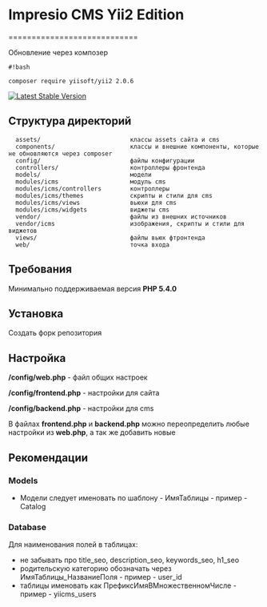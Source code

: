 # Impresio CMS Yii2 Edition #
============================

Обновление через композер

```
#!bash

composer require yiisoft/yii2 2.0.6
```
[![Latest Stable Version](https://poser.pugx.org/yiisoft/yii2-app-basic/v/stable.png)](https://packagist.org/packages/yiisoft/yii2-app-basic)

Структура директорий
-------------------

      assets/                         классы assets сайта и cms
      components/                     классы и внешние компоненты, которые не обновляются через composer
      config/                         файлы конфигурации
      controllers/                    контроллеры фронтенда
      models/                         модели
      modules/icms                    модуль cms
      modules/icms/controllers        контроллеры
      modules/icms/themes             скрипты и стили для cms
      modules/icms/views              вьюхи для cms
      modules/icms/widgets            виджеты cms
      vendor/                         файлы из внешних источников
      vendor/icms                     изображения, скрипты и стили для виджетов
      views/                          файлы вьюх фтронтенда
      web/                            точка входа



Требования
------------

Минимально поддерживаемая версия **PHP 5.4.0**


Установка
------------

Создать форк репозитория

Настройка
------------
**/config/web.php** - файл общих настроек

**/config/frontend.php** - настройки для сайта

**/config/backend.php** - настройки для cms

В файлах **frontend.php** и **backend.php** можно переопределить любые настройки из **web.php**, а так же добавить новые

Рекомендации
-------------
### Models

- Модели следует именовать по шаблону - ИмяТаблицы - пример - Catalog

### Database

Для наименования полей в таблицах:

- не забывать про title_seo, description_seo, keywords_seo, h1_seo
- родительскую категорию обозначать через ИмяТаблицы_НазваниеПоля - пример - user_id
- таблицы именовать как ПрефиксИмяВМножественномЧисле - пример - yiicms_users